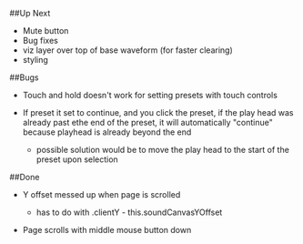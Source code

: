 ##Up Next
* Mute button
* Bug fixes
* viz layer over top of base waveform (for faster clearing)
* styling

##Bugs
* Touch and hold doesn't work for setting presets with touch controls

* If preset it set to continue, and you click the preset, if the play head was already past ethe end of the preset, it will automatically "continue" because playhead is already beyond the end
  * possible solution would be to move the play head to the start of the preset upon selection



##Done
* Y offset messed up when page is scrolled
  * has to do with .clientY - this.soundCanvasYOffset

* Page scrolls with middle mouse button down